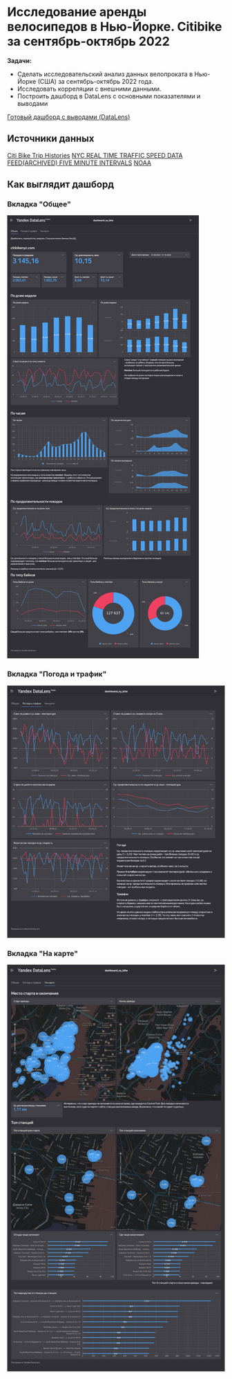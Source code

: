 Исследование аренды велосипедов в Нью-Йорке. Citibike за сентябрь-октябрь 2022
========================

**Задачи:** 
* Сделать исследовательский анализ данных велопроката в Нью-Йорке (США) за сентябрь-октябрь 2022 года. 
* Исследовать корреляции с внешними данными. 
* Построить дашборд в DataLens с основными показателями и выводами

[Готовый дашборд с выводами (DataLens)](https://datalens.yandex.ru/3oe7x2bnzxtcu-dashboard-ny-bike?tab=1M)

Источники данных
-------------------------
[Citi Bike Trip Histories](https://ride.citibikenyc.com/system-data)
[NYC REAL TIME TRAFFIC SPEED DATA FEED(ARCHIVED) FIVE MINUTE INTERVALS](https://data.beta.nyc/dataset/nyc-real-time-traffic-speed-data-feed-archived)
[NOAA](https://www.ncei.noaa.gov/cdo-web/)

Как выглядит дашборд
-------------------------
### Вкладка "Общее"
![](https://github.com/timurka/citybike-NY/blob/main/dashboard-screenshots/dashboard_main.png?raw=true)

### Вкладка "Погода и трафик"
![](https://github.com/timurka/citybike-NY/blob/main/dashboard-screenshots/dashboard_weather.png?raw=true)

### Вкладка "На карте"
![](https://github.com/timurka/citybike-NY/blob/main/dashboard-screenshots/dashboard_maps.png?raw=true)
